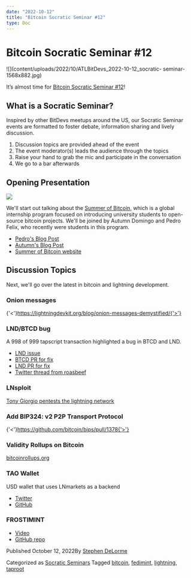 ```yaml
---
date: "2022-10-12"
title: "Bitcoin Socratic Seminar #12"
type: Doc
---
```

# Bitcoin Socratic Seminar #12

![](content/uploads/2022/10/ATLBitDevs_2022-10-12_socratic-
seminar-1568x882.jpg)

It’s almost time for [Bitcoin Socratic Seminar
#12](https://www.meetup.com/atlantabitdevs/events/287231385/)!

## What is a Socratic Seminar?

Inspired by other BitDevs meetups around the US, our Socratic Seminar events
are formatted to foster debate, information sharing and lively discussion.

  1. Discussion topics are provided ahead of the event
  2. The event moderator(s) leads the audience through the topics
  3. Raise your hand to grab the mic and participate in the conversation
  4. We go to a bar afterwards

## Opening Presentation

![](content/uploads/2022/10/Screen-Shot-2022-10-12-at-9.45.57-AM-1024x523.png)

We'll start out talking about the [Summer of
Bitcoin](https://www.summerofbitcoin.org/), which is a global internship
program focused on introducing university students to open-source bitcoin
projects. We'll be joined by Autumn Domingo and Pedro Felix, who recently were
students in this program.

  * [Pedro's Blog Post](https://blog.summerofbitcoin.org/sob-22-experience-bdk/)
  * [Autumn's Blog Post](https://medium.com/@autumndomingo/my-summer-of-bitcoin-experience-973b7e28ed35)
  * [Summer of Bitcoin website](https://www.summerofbitcoin.org/)

## Discussion Topics

Next, we'll go over the latest in bitcoin and lightning development.

### Onion messages

{'<'}https://lightningdevkit.org/blog/onion-messages-demystified/{'>'}

### LND/BTCD bug

A 998 of 999 tapscript transaction highlighted a bug in BTCD and LND.

  * [LND issue](https://github.com/lightningnetwork/lnd/issues/7002)
  * [BTCD PR for fix](https://github.com/btcsuite/btcd/pull/1896)
  * [LND PR for fix](https://github.com/lightningnetwork/lnd/pull/7004)
  * [Twitter thread from roasbeef](https://twitter.com/roasbeef/status/1579274303006474242?s=21&t=9U40EowVvhMUrAgTcqjTQA) 

### LNsploit

[Tony Giorgio pentests the lightning
network](https://stacker.news/items/80134)

### Add BIP324: v2 P2P Transport Protocol

{'<'}https://github.com/bitcoin/bips/pull/1378{'>'}

### Validity Rollups on Bitcoin

[bitcoinrollups.org](https://bitcoinrollups.org/)

### TAO Wallet

USD wallet that uses LNmarkets as a backend

  * [Twitter](https://twitter.com/taowallet)
  * [GitHub](https://github.com/dannydeezy/tao-wallet)

### FROSTIMINT

  * [Video](https://drive.google.com/file/d/1l0msplKLgV8yT2YMXa_w4NcoGbd4AmwW/view)
  * [GitHub repo](https://github.com/nickfarrow/minimint/tree/frost)

Published October 12, 2022By [Stephen DeLorme](author/stephen/index.html)

Categorized as [Socratic Seminars](category/socratic-seminars/index.html)
Tagged [bitcoin](tag/bitcoin/index.html), [fedimint](tag/fedimint/index.html),
[lightning](tag/lightning/index.html), [taproot](tag/taproot/index.html)

#